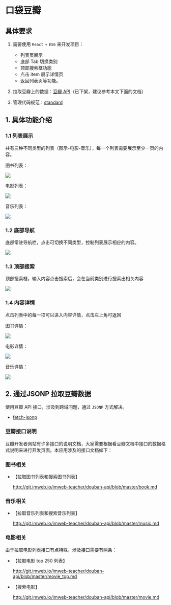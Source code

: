 # 口袋豆瓣



## 具体要求

1. 需要使用 `React` + `ES6` 来开发项目：
    - 列表页展示
    - 底部 Tab 切换类别
    - 顶部搜索框功能
    - 点击 item 展示详情页
    - 返回列表页等功能。

2. 拉取豆瓣上的数据：[豆瓣 API](https://developers.douban.com/wiki/?title=api_v2)（已下架，建议参考本文下面的文档）
3. 管理代码规范：[standard](https://standardjs.com/)

## 1. 具体功能介绍
### 1.1 列表展示
共有三种不同类型的列表（图示-电影-音乐），每一个列表需要展示至少一页的内容。


图书列表：

![](http://coding.imweb.io/img/p7/book-list.png)

电影列表：

![](http://coding.imweb.io/img/p7/movie-list.png)

音乐列表：

![](http://coding.imweb.io/img/p7/music-list.png)

### 1.2 底部导航
底部常驻导航栏，点击可切换不同类型，控制列表展示相应的内容。

![](http://coding.imweb.io/img/p7/navbar.png)

### 1.3 顶部搜索
顶部搜索框，输入内容点击搜索后，会在当前类别进行搜索出相关内容

![](http://coding.imweb.io/img/p7/search.png)

### 1.4 内容详情
点击列表中的每一项可以进入内容详情，点击左上角可返回

图书详情：

![](http://coding.imweb.io/img/p7/book-detail.png)

电影详情：

![](http://coding.imweb.io/img/p7/movie-detail.png)

音乐详情：

![](http://coding.imweb.io/img/p7/music-detail.png)

## 2. 通过JSONP 拉取豆瓣数据
使用豆瓣 API 接口，涉及到跨域问题，通过 `JSONP` 方式解决。
- [fetch-jsonp](https://github.com/camsong/fetch-jsonp)


### 豆瓣接口说明
豆瓣开发者网站有许多接口的说明文档，大家需要根据看豆瓣文档中接口的数据格式说明来进行开发页面。本应用涉及的接口文档如下：

### 图书相关
- 【拉取图书列表和搜索图书列表】

  http://git.imweb.io/imweb-teacher/douban-api/blob/master/book.md

### 音乐相关
- 【拉取音乐列表和搜索音乐列表】

  http://git.imweb.io/imweb-teacher/douban-api/blob/master/music.md

### 电影相关
由于拉取电影列表接口有点特殊，涉及接口需要有两条：
- 【拉取电影 top 250 列表】

  http://git.imweb.io/imweb-teacher/douban-api/blob/master/movie_top.md

- 【搜索电影】

  http://git.imweb.io/imweb-teacher/douban-api/blob/master/movie.md
